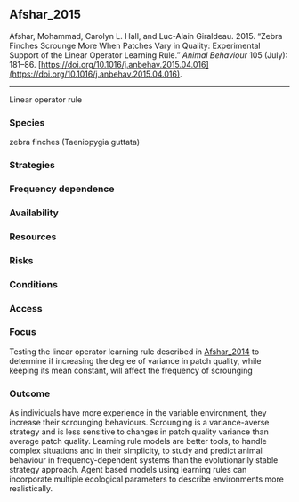 ## Afshar_2015

Afshar, Mohammad, Carolyn L. Hall, and Luc-Alain Giraldeau. 2015. “Zebra Finches Scrounge More When Patches Vary in Quality: Experimental Support of the Linear Operator Learning Rule.” _Animal Behaviour_ 105 (July): 181–86. [https://doi.org/10.1016/j.anbehav.2015.04.016](https://doi.org/10.1016/j.anbehav.2015.04.016).

---

Linear operator rule 

### Species
zebra finches (Taeniopygia guttata)

### Strategies

### Frequency dependence

### Availability

### Resources

### Risks

### Conditions

### Access

### Focus
Testing the linear operator learning rule described in [Afshar_2014](Afshar_2014.md) to determine if increasing the degree of variance in patch quality, while keeping its mean constant, will affect the frequency of scrounging 

### Outcome
As individuals have more experience in the variable environment, they increase their scrounging behaviours. Scrounging is a variance-averse strategy and is less sensitive to changes in patch quality variance than average patch quality. Learning rule models are better tools, to handle complex situations and in their simplicity, to study and predict animal behaviour in frequency-dependent systems than the evolutionarily stable strategy approach. Agent based models using learning rules can incorporate multiple ecological parameters to describe environments more realistically. 